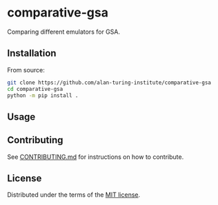 # comparative-gsa

Comparing different emulators for GSA.

## Installation

From source:
```bash
git clone https://github.com/alan-turing-institute/comparative-gsa
cd comparative-gsa
python -m pip install .
```

## Usage


## Contributing

See [CONTRIBUTING.md](CONTRIBUTING.md) for instructions on how to contribute.

## License

Distributed under the terms of the [MIT license](LICENSE).


<!-- prettier-ignore-start -->
[actions-badge]:            https://github.com/alan-turing-institute/comparative-gsa/workflows/CI/badge.svg
[actions-link]:             https://github.com/alan-turing-institute/comparative-gsa/actions
[pypi-link]:                https://pypi.org/project/comparative-gsa/
[pypi-platforms]:           https://img.shields.io/pypi/pyversions/comparative-gsa
[pypi-version]:             https://img.shields.io/pypi/v/comparative-gsa
<!-- prettier-ignore-end -->
